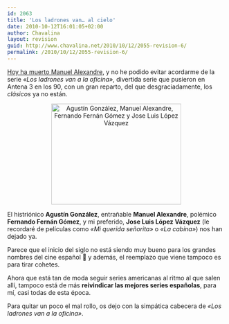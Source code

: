 ```yaml
---
id: 2063
title: 'Los ladrones van… al cielo'
date: 2010-10-12T16:01:05+02:00
author: Chavalina
layout: revision
guid: http://www.chavalina.net/2010/10/12/2055-revision-6/
permalink: /2010/10/12/2055-revision-6/
---
```

[Hoy ha muerto Manuel Alexandre](http://www.vayatele.com/profesionales/fallece-el-actor-manuel-alexandre), y no he podido evitar acordarme de la serie _«Los ladrones van a la oficina»_, divertida serie que pusieron en Antena 3 en los 90, con un gran reparto, del que desgraciadamente, los _clásicos_ ya no están.

<p style="text-align: center;">
  <img class="aligncenter" title="Parte del reparto de Los ladrones van a la oficina" src="http://www.chavalina.net/imagenes/2010/10/ladrones.jpg" alt="Agustín González, Manuel Alexandre, Fernando Fernán Gómez y Jose Luis López Vázquez" width="300" height="233" />
</p>

El histriónico **Agustín González**, entrañable **Manuel Alexandre**, polémico **Fernando Fernán Gómez**, y mi preferido, **Jose Luis López Vázquez** (le recordaré de películas como _«Mi querida señorita»_ o _«La cabina»_) nos han dejado ya.

Parece que el inicio del siglo no está siendo muy bueno para los grandes nombres del cine español 🙁 y además, el reemplazo que viene tampoco es para tirar cohetes.

Ahora que está tan de moda seguir series americanas al ritmo al que salen allí, tampoco está de más **reivindicar las mejores series españolas**, para mí, casi todas de esta época.

Para quitar un poco el mal rollo, os dejo con la simpática cabecera de _«Los ladrones van a la oficina»_.